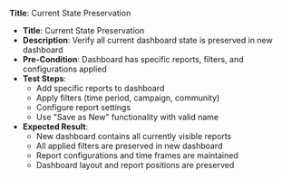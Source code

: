 **Title**: Current State Preservation

* **Title**: Current State Preservation
* **Description**: Verify all current dashboard state is preserved in new dashboard
* **Pre-Condition**: Dashboard has specific reports, filters, and configurations applied
* **Test Steps**:
  * Add specific reports to dashboard
  * Apply filters (time period, campaign, community)
  * Configure report settings
  * Use "Save as New" functionality with valid name
* **Expected Result**:
  * New dashboard contains all currently visible reports
  * All applied filters are preserved in new dashboard
  * Report configurations and time frames are maintained
  * Dashboard layout and report positions are preserved
